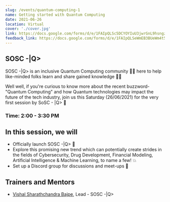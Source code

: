 ```yaml
---
slug: /events/quantum-computing-1
name: Getting started with Quantum Computing
date: 2021-06-26
location: Virtual
cover: './cover.jpg'
link: https://docs.google.com/forms/d/e/1FAIpQLSc5DCYOYIuU3jwrGnL9hsngz9BLaAuZ5JybKFMAWuD-FJE_tg/viewform
feedback_link: https://docs.google.com/forms/d/e/1FAIpQLSeWmEB3BUeWm4t5llyq-gyDMAYvhuAWU263IJr-83GvhHiEFw/viewform
---
```


## SOSC -|Q>
SOSC -|Q> is an inclusive Quantum Computing community 👨‍💻 here to help like-minded folks learn and share gained knowledge 🙌🏼

Well well, if you're curious to know more about the recent buzzword- "Quantum Computing" and how Quantum technologies may impact the future of the tech industry, join us this Saturday (26/06/2021) for the very first session by SoSC - |Q> 🏃

### Time: 2:00 - 3:30 PM

## In this session, we will 
- Officially launch SOSC -|Q> 🎊
-  Explore this promising new trend which can potentially create strides in the fields of Cybersecurity, Drug Development, Financial Modeling, Artificial Intelligence & Machine Learning, to name a few! 💥
- Set up a Discord group for discussions and meet-ups 📳

## Trainers and Mentors
- [Vishal Sharathchandra Bajpe](https://github.com/mrvee-qC), Lead - SOSC -|Q>